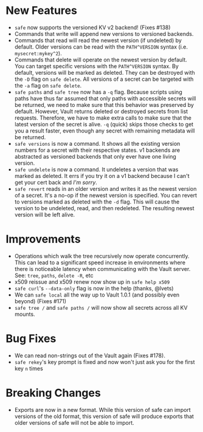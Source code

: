 # New Features

* `safe` now supports the versioned KV v2 backend! (Fixes #138)
* Commands that write will append new versions to versioned backends. 
* Commands that read will read the newest version (if undeleted) by default.
Older versions can be read with the `PATH^VERSION` syntax 
(i.e. `mysecret:mykey^2`). 
* Commands that delete will operate on the newest version by default. You can
target specific versions with the `PATH^VERSION` syntax. By default, versions
will be marked as deleted. They can be destroyed with the `-D` flag on `safe delete`.
All versions of a secret can be targeted with the `-a` flag on `safe delete`.
* `safe paths` and `safe tree` now has a `-q` flag. Because scripts using paths have
thus far assumed that only paths with accessible secrets will be returned, we need to
make sure that this behavior was preserved by default. However, Vault returns deleted
or destroyed secrets from list requests. Therefore, we have to make extra calls to make
sure that the latest version of the secret is alive. `-q` (quick) skips those checks to
get you a result faster, even though any secret with remaining metadata will be returned.
* `safe versions` is now a command. It shows all the existing version numbers for a
secret with their respective states. v1 backends are abstracted as versioned backends
that only ever have one living version.
* `safe undelete` is now a command. It undeletes a version that was marked as deleted.
It errs if you try it on a v1 backend because I can't get your cert back and _I'm sorry_.
* `safe revert` reads in an older version and writes it as the newest version of a secret.
It's a no-op if the newest version is specified. You can revert to versions marked as
deleted with the `-d` flag. This will cause the version to be undeleted, read, and then
redeleted. The resulting newest version will be left alive.

# Improvements

* Operations which walk the tree recursively now operate concurrently. This can lead
to a significant speed increase in environments where there is noticeable latency when
communicating with the Vault server. See: `tree`, `paths`, `delete -R`, etc
* x509 reissue and x509 renew now show up in `safe help x509`
* `safe curl`'s `--data-only` flag is now in the help (thanks, @lvets)
* We can `safe local` all the way up to Vault 1.0.1 (and possibly even beyond) (Fixes #171)
* `safe tree /` and `safe paths /` will now show all secrets across all KV mounts.

# Bug Fixes

* We can read non-strings out of the Vault again (Fixes #178).
* `safe rekey`'s key prompt is fixed and now won't just ask you for the first key `n` times

# Breaking Changes

* Exports are now in a new format. While this version of safe can import versions of the old
format, this version of safe will produce exports that older versions of safe will not be able
to import.
